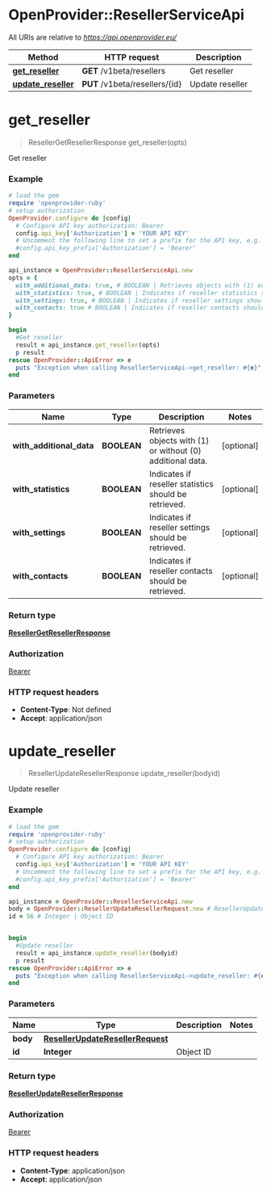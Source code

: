# OpenProvider::ResellerServiceApi

All URIs are relative to *https://api.openprovider.eu/*

Method | HTTP request | Description
------------- | ------------- | -------------
[**get_reseller**](ResellerServiceApi.md#get_reseller) | **GET** /v1beta/resellers | Get reseller
[**update_reseller**](ResellerServiceApi.md#update_reseller) | **PUT** /v1beta/resellers/{id} | Update reseller

# **get_reseller**
> ResellerGetResellerResponse get_reseller(opts)

Get reseller

### Example
```ruby
# load the gem
require 'openprovider-ruby'
# setup authorization
OpenProvider.configure do |config|
  # Configure API key authorization: Bearer
  config.api_key['Authorization'] = 'YOUR API KEY'
  # Uncomment the following line to set a prefix for the API key, e.g. 'Bearer' (defaults to nil)
  #config.api_key_prefix['Authorization'] = 'Bearer'
end

api_instance = OpenProvider::ResellerServiceApi.new
opts = { 
  with_additional_data: true, # BOOLEAN | Retrieves objects with (1) or without (0) additional data.
  with_statistics: true, # BOOLEAN | Indicates if reseller statistics should be retrieved.
  with_settings: true, # BOOLEAN | Indicates if reseller settings should be retrieved.
  with_contacts: true # BOOLEAN | Indicates if reseller contacts should be retrieved.
}

begin
  #Get reseller
  result = api_instance.get_reseller(opts)
  p result
rescue OpenProvider::ApiError => e
  puts "Exception when calling ResellerServiceApi->get_reseller: #{e}"
end
```

### Parameters

Name | Type | Description  | Notes
------------- | ------------- | ------------- | -------------
 **with_additional_data** | **BOOLEAN**| Retrieves objects with (1) or without (0) additional data. | [optional] 
 **with_statistics** | **BOOLEAN**| Indicates if reseller statistics should be retrieved. | [optional] 
 **with_settings** | **BOOLEAN**| Indicates if reseller settings should be retrieved. | [optional] 
 **with_contacts** | **BOOLEAN**| Indicates if reseller contacts should be retrieved. | [optional] 

### Return type

[**ResellerGetResellerResponse**](ResellerGetResellerResponse.md)

### Authorization

[Bearer](../README.md#Bearer)

### HTTP request headers

 - **Content-Type**: Not defined
 - **Accept**: application/json



# **update_reseller**
> ResellerUpdateResellerResponse update_reseller(bodyid)

Update reseller

### Example
```ruby
# load the gem
require 'openprovider-ruby'
# setup authorization
OpenProvider.configure do |config|
  # Configure API key authorization: Bearer
  config.api_key['Authorization'] = 'YOUR API KEY'
  # Uncomment the following line to set a prefix for the API key, e.g. 'Bearer' (defaults to nil)
  #config.api_key_prefix['Authorization'] = 'Bearer'
end

api_instance = OpenProvider::ResellerServiceApi.new
body = OpenProvider::ResellerUpdateResellerRequest.new # ResellerUpdateResellerRequest | 
id = 56 # Integer | Object ID


begin
  #Update reseller
  result = api_instance.update_reseller(bodyid)
  p result
rescue OpenProvider::ApiError => e
  puts "Exception when calling ResellerServiceApi->update_reseller: #{e}"
end
```

### Parameters

Name | Type | Description  | Notes
------------- | ------------- | ------------- | -------------
 **body** | [**ResellerUpdateResellerRequest**](ResellerUpdateResellerRequest.md)|  | 
 **id** | **Integer**| Object ID | 

### Return type

[**ResellerUpdateResellerResponse**](ResellerUpdateResellerResponse.md)

### Authorization

[Bearer](../README.md#Bearer)

### HTTP request headers

 - **Content-Type**: application/json
 - **Accept**: application/json



